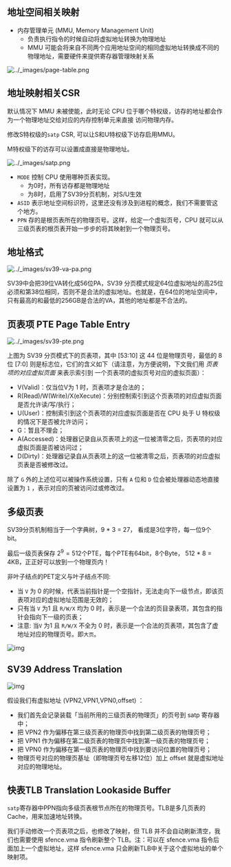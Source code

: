## 地址空间相关映射
- 内存管理单元 (MMU, Memory Management Unit) 
    - 负责执行指令的时候自动将虚拟地址转换为物理地址
    - MMU 可能会将来自不同两个应用地址空间的相同虚拟地址转换成不同的物理地址，需要硬件来提供寄存器管理映射关系

![../_images/page-table.png](https://typora-1303830133.cos.ap-shanghai.myqcloud.com/typora/img/page-table.png)

## 地址映射相关CSR
默认情况下 MMU 未被使能，此时无论 CPU 位于哪个特权级，访存的地址都会作为一个物理地址交给对应的内存控制单元来直接 访问物理内存。

修改S特权级的`satp` CSR, 可以让S和U特权级下访存启用MMU。

M特权级下的访存可以设置成直接是物理地址。

![../_images/satp.png](https://typora-1303830133.cos.ap-shanghai.myqcloud.com/typora/img/satp.png)
- `MODE` 控制 CPU 使用哪种页表实现。
    - 为0时，所有访存都是物理地址
    - 为8时，启用了SV39分页机制，对S/U生效
- `ASID` 表示地址空间标识符，这里还没有涉及到进程的概念，我们不需要管这个地方。
- `PPN` 存的是根页表所在的物理页号。这样，给定一个虚拟页号，CPU 就可以从三级页表的根页表开始一步步的将其映射到一个物理页号。


## 地址格式
![../_images/sv39-va-pa.png](https://typora-1303830133.cos.ap-shanghai.myqcloud.com/typora/img/sv39-va-pa.png)

SV39中会把39位VA转化成56位PA，SV39 分页模式规定64位虚拟地址的高25位必须和第38位相同，否则不是合法的虚拟地址。也就是，在64位的地址空间中，只有最高的和最低的256GB是合法的VA，其他的地址都是不合法的。

## 页表项 PTE Page Table Entry
![../_images/sv39-pte.png](https://typora-1303830133.cos.ap-shanghai.myqcloud.com/typora/img/sv39-pte.png)

上图为 SV39 分页模式下的页表项，其中 [53:10] 这 44 位是物理页号，最低的 8 位 [7:0] 则是标志位，它们的含义如下（请注意，为方便说明，下文我们用 *页表项的对应虚拟页面* 来表示索引到 一个页表项的虚拟页号对应的虚拟页面）：

- V(Valid)：仅当位V为 1 时，页表项才是合法的；
- R(Read)/W(Write)/X(eXecute)：分别控制索引到这个页表项的对应虚拟页面是否允许读/写/执行；
- U(User)：控制索引到这个页表项的对应虚拟页面是否在 CPU 处于 U 特权级的情况下是否被允许访问；
- G：暂且不理会；
- A(Accessed)：处理器记录自从页表项上的这一位被清零之后，页表项的对应虚拟页面是否被访问过；
- D(Dirty)：处理器记录自从页表项上的这一位被清零之后，页表项的对应虚拟页表是否被修改过。

除了 `G` 外的上述位可以被操作系统设置，只有 `A` 位和 `D` 位会被处理器动态地直接设置为 `1` ，表示对应的页被访问过或修改过。

## 多级页表
SV39分页机制相当于一个字典树，9 * 3 = 27， 看成是3位字符，每一位9个bit。

最后一级页表保存 $2^9 = 512$个PTE，每个PTE有64bit，8个Byte， 512 * 8 = 4KB，正正好可以放到一个物理页内！

非叶子结点的PET定义与叶子结点不同:
- 当 `V` 为 0 的时候，代表当前指针是一个空指针，无法走向下一级节点，即该页表项对应的虚拟地址范围是无效的；
- 只有当 `V` 为1 且 `R/W/X` 均为 0 时，表示是一个合法的页目录表项，其包含的指针会指向下一级的页表；
- 注意: 当`V` 为1 且 `R/W/X` 不全为 0 时，表示是一个合法的页表项，其包含了虚地址对应的物理页号。即`大页`。

![img](https://typora-1303830133.cos.ap-shanghai.myqcloud.com/typora/img/pte-rwx.png)

## SV39 Address Translation
![img](https://typora-1303830133.cos.ap-shanghai.myqcloud.com/typora/img/sv39-full.png)

假设我们有虚拟地址 (VPN2,VPN1,VPN0,offset) ：

- 我们首先会记录装载「当前所用的三级页表的物理页」的页号到 satp 寄存器中；
- 把 VPN2 作为偏移在第三级页表的物理页中找到第二级页表的物理页号；
- 把 VPN1 作为偏移在第二级页表的物理页中找到第一级页表的物理页号；
- 把 VPN0 作为偏移在第一级页表的物理页中找到要访问位置的物理页号；
- 物理页号对应的物理页基址（即物理页号左移12位）加上 offset 就是虚拟地址对应的物理地址。

## 快表TLB Translation Lookaside Buffer

`satp`寄存器中PPN指向多级页表根节点所在的物理页号。TLB是多几页表的Cache，用来加速地址转换。

我们手动修改一个页表项之后，也修改了映射，但 TLB 并不会自动刷新清空，我们也需要使用 sfence.vma 指令刷新整个 TLB。注：可以在 sfence.vma 指令后面加上一个虚拟地址，这样 sfence.vma 只会刷新TLB中关于这个虚拟地址的单个映射项。

